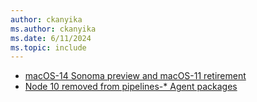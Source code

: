 ```yaml
---
author: ckanyika
ms.author: ckanyika
ms.date: 6/11/2024
ms.topic: include
---
```


- [macOS-14 Sonoma preview and macOS-11 retirement ](#macos-14-sonoma-preview-and-macos-11-retirement )
- [Node 10 removed from pipelines-* Agent packages ](#node-10-removed-from-pipelines--agent-packages)

